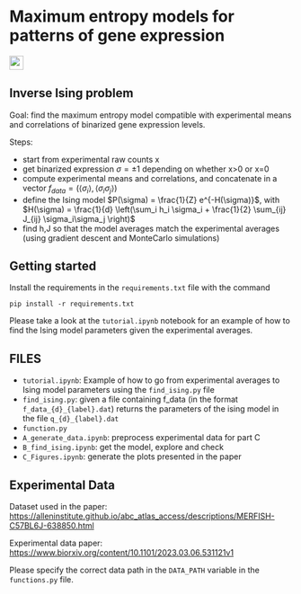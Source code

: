 # Maximum entropy models for patterns of gene expression
<a href="https://www.arxiv.org/abs/2408.08037" style='vertical-align:middle; display:inline;'><img
							src="https://img.shields.io/badge/physics.bio--ph-arXiv%3A2408.08037-B31B1B.svg" class="plain" style="height:25px;" /></a>


## Inverse Ising problem 

Goal: find the maximum entropy model compatible with experimental means and correlations of binarized gene expression levels. <br>

Steps: <br>
- start from experimental raw counts x
- get binarized expression $\sigma = \pm 1$ depending on whether x>0 or x=0
- compute experimental means and correlations, and concatenate in a vector $f_{data} = (\langle\sigma_i\rangle, \langle\sigma_i\sigma_j\rangle)$
- define the Ising model $P(\sigma) = \frac{1}{Z} e^{-H(\sigma)}$, with $H(\sigma) = \frac{1}{d} \left(\sum_i h_i \sigma_i + \frac{1}{2} \sum_{ij}  J_{ij} \sigma_i\sigma_j \right)$
- find h,J so that the model averages match the experimental averages (using gradient descent and MonteCarlo simulations)


## Getting started

Install the requirements in the `requirements.txt` file with the command

```
pip install -r requirements.txt
```

Please take a look at the `tutorial.ipynb` notebook for an example of how to find the Ising model parameters given the experimental averages.


##  FILES
- `tutorial.ipynb`: Example of how to go from experimental averages to Ising model parameters using the `find_ising.py` file 
- `find_ising.py`: given a file containing f_data (in the format `f_data_{d}_{label}.dat`) returns the parameters of the ising model in the file `q_{d}_{label}.dat`
- `function.py`
- `A_generate_data.ipynb`: preprocess experimental data for part C
- `B_find_ising.ipynb`: get the model, explore and check
- `C_Figures.ipynb`: generate the plots presented in the paper



## Experimental Data
Dataset used in the paper: https://alleninstitute.github.io/abc_atlas_access/descriptions/MERFISH-C57BL6J-638850.html 

Experimental data paper: https://www.biorxiv.org/content/10.1101/2023.03.06.531121v1

Please specify the correct data path in the `DATA_PATH` variable in the `functions.py` file.

